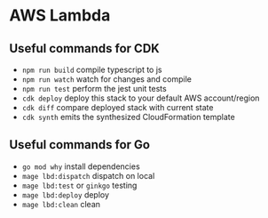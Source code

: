 # AWS Lambda

## Useful commands for CDK

- `npm run build` compile typescript to js
- `npm run watch` watch for changes and compile
- `npm run test` perform the jest unit tests
- `cdk deploy` deploy this stack to your default AWS account/region
- `cdk diff` compare deployed stack with current state
- `cdk synth` emits the synthesized CloudFormation template

## Useful commands for Go

- `go mod why` install dependencies
- `mage lbd:dispatch` dispatch on local
- `mage lbd:test` or `ginkgo` testing
- `mage lbd:deploy` deploy
- `mage lbd:clean` clean
